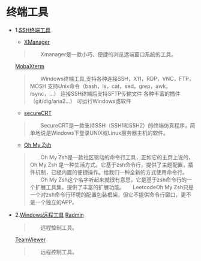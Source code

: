 # 终端工具

* 1.[SSH终端工具](./IDETool)

    * [XManager](https://www.netsarang.com/products/xme_overview.html)
     > 　　Xmanager是一款小巧、便捷的浏览远端窗口系统的工具。

    [MobaXterm](https://mobaxterm.mobatek.net/)
     > 　　Windows终端工具,支持各种连接SSH，X11，RDP，VNC，FTP，MOSH
    支持Unix命令（bash，ls，cat，sed，grep，awk，rsync，…）
    连接SSH终端后支持SFTP传输文件
    各种丰富的插件（git/dig/aria2…）
    可运行Windows或软件

    * [secureCRT](https://www.vandyke.com/download/securecrt/download.html)
     > 　　SecureCRT是一款支持SSH（SSH1和SSH2）的终端仿真程序，简单地说是Windows下登录UNIX或Linux服务器主机的软件。


    * [Oh My Zsh](http://ohmyz.sh/)
     > 　　Oh My Zsh是一款社区驱动的命令行工具，正如它的主页上说的，Oh My Zsh 是一种生活方式。它基于zsh命令行，提供了主题配置，插件机制，已经内置的便捷操作。给我们一种全新的方式使用命令行。
       　　Oh My Zsh这个名字听起来就很有意思，它是基于zsh命令行的一个扩展工具集，提供了丰富的扩展功能。
        　 LeetcodeOh My Zsh只是一个对zsh命令行环境的配置包装框架，但它不提供命令行窗口，更不是一个独立的APP。


* 2.[Windows远程工具](./IDETool)
    [Radmin](http://www.radmin.cn/)
     > 　　远程控制工具。

    [TeamViewer ](https://www.teamviewer.com/zhCN/)
     > 　　远程控制工具。
